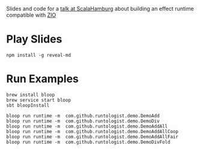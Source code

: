 Slides and code for a [talk at ScalaHamburg](https://www.meetup.com/de-DE/Scala-Hamburg/events/265681417/) about building an effect runtime compatible with [ZIO](https://zio.dev)

# Play Slides

```
npm install -g reveal-md
```

# Run Examples

```
brew install bloop
brew service start bloop
sbt bloopInstall

bloop run runtime -m  com.github.runtologist.demo.DemoAdd
bloop run runtime -m  com.github.runtologist.demo.DemoDiv
bloop run runtime -m  com.github.runtologist.demo.DemoAddAll
bloop run runtime -m  com.github.runtologist.demo.DemoAddAllCoop
bloop run runtime -m  com.github.runtologist.demo.DemoAddAllFair
bloop run runtime -m  com.github.runtologist.demo.DemoDivFold
```